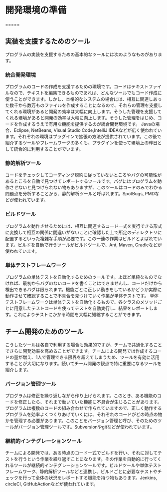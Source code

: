 # 開発環境の準備
=====
## 実装を支援するためのツール
プログラムの実装を支援するための基本的なツールには次のようなものがあります。
### 統合開発環境
プログラムのコードの作成を支援するための環境です。コードはテキストファイルなので、テキストを編集できるものであれば、どんなツールでもコード作成に使うことができます。しかし、本格的なシステムの場合には、相互に関連しあった数千から数万ものファイルを作成することになるので、それらの管理を支援してくれる環境があると開発の効率は大幅に向上します。そうした管理を支援してくれる環境があると開発の効率は大幅に向上します。そうした管理をはじめ、コードを作成するうえで有用な機能を提供するのが統合開発環境です。
Javaの場合、Eclipse, NetBeans, Visual Studio Code,IntelliJ IDEAなどが広く使われています。それぞれの環境はプラグインで拡張の方法が提供されています。この後で紹介するツールやフレームワークの多くも、プラグインを使って環境上の昨日として統合的に利用することがでいます。
### 静的解析ツール
コードをチェックしてコーディング規約に従っていないところやバグの可能性があるところを自動で見つけてレポートするツールです。バグにはプログラムを動作させないと見つけられない物もありますが、このツールはコードのみでわかる問題点を分析することから、静的解析ツールと呼ばれます。SpotBugs, PMDなどが使われています。
### ビルドツール
プログラムを動作させるためには、相互に関連するコード一式を実行できる形式に変換して相互の関係に間違いがないことに確認した上で所定のディレクトリに配置するといった複雑な手順が必要です。この一連の作業はビルドとよばれています。ビルドを自動で行うツールがビルドツールで、Ant, Maven, Gradleなどが使われています。
### 単体テストフレームワーク
プログラムの単体テストを自動化するためのツールです。よほど単純なものでなければ、最初からバグのないコードを書くことはできませんし、コードだけから検出できるバグは限られます。機能ごとに正しい動きをしているかどうか実際に動作させて確認することで不具合を見つけていく作業が単体テストです。
単体テストフレームワークは単体テストを自動化するもので、各クラスのメソッドごとに用意したテストコードを使ってテストを自動実行し、結果をレポートします。これによりテストにかかる時間を大幅に短縮することができます。
## チーム開発のためのツール
こうしたツールは各自で利用する場合も効果的ですが、チームで共通化することでさらに開発効率を高めることができます。チームによる開発では作成するコードの量が増え、1人で管理できる限界を超えてしまうため、ツールを有効に活用することが大切になります。続いてチーム開発の観点で特に重要になるツールを紹介します。
### バージョン管理ツール
プログラムは修正を繰り返しながら作り上げられます。このとき、ある機能のコードを修正したら、それまで動いていた機能に不具合が生じることがあります。プログラムは複数のコードの組み合わせで作られていますので、正しく動作するプログラムを効率よくつくりあげていくには、それぞれのコードがどの時点の物かを管理する必要があります。このことをバージョン管理と呼び、そのためのツールがバージョン管理ツールです。Subversionやgitなどが使われています。
### 継続的インテグレーションツール
チームによる開発では、ある時点のコード一式でビルドを行い、それに対してテストを行うという作業を繰り返すことになります。その作業を自動的に行ってくれるツールが継続的インテグレーションツールです。ビルドツールや単体テストフレームワーク、静的解析ツールなどと連携し、ビルドごとに必要なテストやチェックを行って全体の状況をレポートする機能を持つ物もあります。Jenkins, circleCI, GitHubActionなどが使われています。


